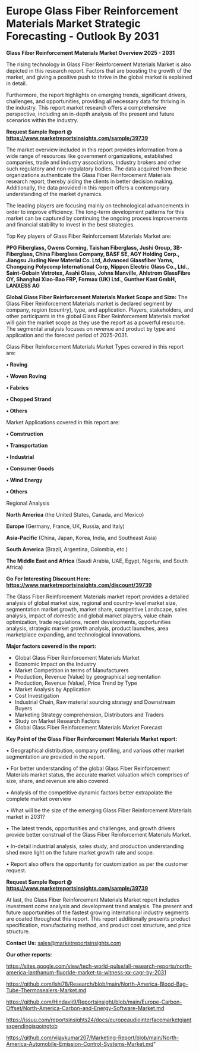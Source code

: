 # Europe Glass Fiber Reinforcement Materials Market Strategic Forecasting - Outlook By 2031

<Strong> Glass Fiber Reinforcement Materials Market Overview 2025 - 2031</strong>

The rising technology in Glass Fiber Reinforcement Materials Market is also depicted in this research report. Factors that are boosting the growth of the market, and giving a positive push to thrive in the global market is explained in detail.

Furthermore, the report highlights on emerging trends, significant drivers, challenges, and opportunities, providing all necessary data for thriving in the industry. This report market research offers a comprehensive perspective, including an in-depth analysis of the present and future scenarios within the industry.

<strong>Request Sample Report @ <a href=https://www.marketreportsinsights.com/sample/39739>https://www.marketreportsinsights.com/sample/39739</a></strong>

The market overview included in this report provides information from a wide range of resources like government organizations, established companies, trade and industry associations, industry brokers and other such regulatory and non-regulatory bodies. The data acquired from these organizations authenticate the Glass Fiber Reinforcement Materials research report, thereby aiding the clients in better decision making. Additionally, the data provided in this report offers a contemporary understanding of the market dynamics.

The leading players are focusing mainly on technological advancements in order to improve efficiency. The long-term development patterns for this market can be captured by continuing the ongoing process improvements and financial stability to invest in the best strategies.

Top Key players of Glass Fiber Reinforcement Materials Market are:

<strong>PPG Fiberglass, Owens Corning, Taishan Fiberglass, Jushi Group, 3B-Fiberglass, China Fiberglass Company, BASF SE, AGY Holding Corp., Jiangsu Jiuding New Material Co. Ltd, Advanced Glassfiber Yarns, Chongqing Polycomp International Corp, Nippon Electric Glass Co., Ltd., Saint-Gobain Vetrotex, Asahi Glass, Johns Manville, Ahlstrom GlassFibre OY, Shanghai Xiao-Bao FRP, Formax (UK) Ltd., Gunther Kast GmbH, LANXESS AG</strong>

<strong><b>Global Glass Fiber Reinforcement Materials Market Scope and Size:</b></strong>
The Glass Fiber Reinforcement Materials market is declared segment by company, region (country), type, and application. Players, stakeholders, and other participants in the global Glass Fiber Reinforcement Materials market will gain the market scope as they use the report as a powerful resource. The segmental analysis focuses on revenue and product by type and application and the forecast period of 2025-2031.

Glass Fiber Reinforcement Materials Market Types covered in this report are:

<strong>•  Roving

•  Woven Roving

•  Fabrics

•  Chopped Strand

•  Others</strong>

Market Applications covered in this report are:

<strong>•  Construction

•  Transportation

•  Industrial

•  Consumer Goods

•  Wind Energy

•  Others</strong> 

Regional Analysis

<strong>North America</strong> (the United States, Canada, and Mexico)

<strong>Europe</strong> (Germany, France, UK, Russia, and Italy)

<strong>Asia-Pacific</strong> (China, Japan, Korea, India, and Southeast Asia)

<strong>South America</strong> (Brazil, Argentina, Colombia, etc.)

<strong>The Middle East and Africa</strong> (Saudi Arabia, UAE, Egypt, Nigeria, and South Africa)

<strong>Go For Interesting Discount Here: <a href=https://www.marketreportsinsights.com/discount/39739>https://www.marketreportsinsights.com/discount/39739</a></strong>

The Glass Fiber Reinforcement Materials market report provides a detailed analysis of global market size, regional and country-level market size, segmentation market growth, market share, competitive Landscape, sales analysis, impact of domestic and global market players, value chain optimization, trade regulations, recent developments, opportunities analysis, strategic market growth analysis, product launches, area marketplace expanding, and technological innovations.

<strong><b>Major factors covered in the report:</b></strong>
<ul>
  <li>Global Glass Fiber Reinforcement Materials Market </li>
  <li>Economic Impact on the Industry</li>
  <li>Market Competition in terms of Manufacturers</li>
  <li>Production, Revenue (Value) by geographical segmentation</li>
  <li>Production, Revenue (Value), Price Trend by Type</li>
  <li>Market Analysis by Application</li>
  <li>Cost Investigation</li>
  <li>Industrial Chain, Raw material sourcing strategy and Downstream Buyers</li>
  <li>Marketing Strategy comprehension, Distributors and Traders</li>
  <li>Study on Market Research Factors</li>
  <li>Global Glass Fiber Reinforcement Materials Market Forecast</li>
</ul>

<strong><b>Key Point of the Glass Fiber Reinforcement Materials Market report:</b></strong>

• Geographical distribution, company profiling, and various other market segmentation are provided in the report.

• For better understanding of the global Glass Fiber Reinforcement Materials market status, the accurate market valuation which comprises of size, share, and revenue are also covered.

• Analysis of the competitive dynamic factors better extrapolate the complete market overview

• What will be the size of the emerging Glass Fiber Reinforcement Materials market in 2031?

• The latest trends, opportunities and challenges, and growth drivers provide better construal of the Glass Fiber Reinforcement Materials Market.

• In-detail industrial analysis, sales study, and production understanding shed more light on the future market growth rate and scope.

• Report also offers the opportunity for customization as per the customer request.

<strong>Request Sample Report @ <a href=https://www.marketreportsinsights.com/sample/39739>https://www.marketreportsinsights.com/sample/39739</a></strong>

At last, the Glass Fiber Reinforcement Materials Market report includes investment come analysis and development trend analysis. The present and future opportunities of the fastest growing international industry segments are coated throughout this report. This report additionally presents product specification, manufacturing method, and product cost structure, and price structure.

<strong>Contact Us:</strong>
sales@marketreportsinsights.com

<strong>Our other reports:</strong>

<a href=https://sites.google.com/view/tech-world-pulse/all-research-reports/north-america-lanthanum-fluoride-market-to-witness-xx-cagr-by-2031>https://sites.google.com/view/tech-world-pulse/all-research-reports/north-america-lanthanum-fluoride-market-to-witness-xx-cagr-by-2031</a>

<a href=https://github.com/Ishi78/Research/blob/main/North-America-Blood-Bag-Tube-Thermosealers-Market.md>https://github.com/Ishi78/Research/blob/main/North-America-Blood-Bag-Tube-Thermosealers-Market.md</a>

<a href=https://github.com/Hindavii9/Reportsinsight/blob/main/Europe-Carbon-Offset/North-America-Carbon-and-Energy-Software-Market.md>https://github.com/Hindavii9/Reportsinsight/blob/main/Europe-Carbon-Offset/North-America-Carbon-and-Energy-Software-Market.md</a>

<a href=https://issuu.com/reportsinsights24/docs/europeaudiointerfacemarketgiantsspendingisgoingtob>https://issuu.com/reportsinsights24/docs/europeaudiointerfacemarketgiantsspendingisgoingtob</a>

<a href=https://github.com/vijaykumar207/Marketing-Report/blob/main/North-America-Automobile-Emission-Control-Systems-Market.md>https://github.com/vijaykumar207/Marketing-Report/blob/main/North-America-Automobile-Emission-Control-Systems-Market.md</a>"
